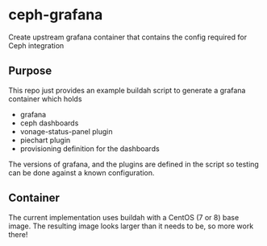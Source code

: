 # ceph-grafana
Create upstream grafana container that contains the config required for Ceph integration

## Purpose
This repo just provides an example buildah script to generate a grafana container which holds  
- grafana
- ceph dashboards
- vonage-status-panel plugin
- piechart plugin
- provisioning definition for the dashboards

The versions of grafana, and the plugins are defined in the script so testing can be done against a known configuration.  

## Container
The current implementation uses buildah with a CentOS (7 or 8) base image. The resulting image looks larger than it needs to be, so more work there! 
